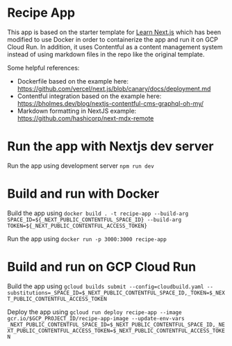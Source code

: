 # Recipe App

This app is based on the starter template for [Learn Next.js](https://nextjs.org/learn) which has been modified to use Docker in order to containerize the app and run it on GCP Cloud Run. In addition, it uses Contentful as a content management system instead of using markdown files in the repo like the original template.

Some helpful references:
- Dockerfile based on the example here: https://github.com/vercel/next.js/blob/canary/docs/deployment.md 
- Contentful integration based on the example here: https://bholmes.dev/blog/nextjs-contentful-cms-graphql-oh-my/ 
- Markdown formatting in NextJS example: https://github.com/hashicorp/next-mdx-remote 

# Run the app with Nextjs dev server

Run the app using development server `npm run dev`

# Build and run with Docker

Build the app using `docker build . -t recipe-app --build-arg SPACE_ID=${_NEXT_PUBLIC_CONTENTFUL_SPACE_ID} --build-arg TOKEN=${_NEXT_PUBLIC_CONTENTFUL_ACCESS_TOKEN}`

Run the app using `docker run -p 3000:3000 recipe-app`

# Build and run on GCP Cloud Run

Build the app using `gcloud builds submit --config=cloudbuild.yaml --substitutions=_SPACE_ID=$_NEXT_PUBLIC_CONTENTFUL_SPACE_ID,_TOKEN=$_NEXT_PUBLIC_CONTENTFUL_ACCESS_TOKEN`

Deploy the app using `gcloud run deploy recipe-app --image gcr.io/$GCP_PROJECT_ID/recipe-app-image --update-env-vars _NEXT_PUBLIC_CONTENTFUL_SPACE_ID=$_NEXT_PUBLIC_CONTENTFUL_SPACE_ID,_NEXT_PUBLIC_CONTENTFUL_ACCESS_TOKEN=$_NEXT_PUBLIC_CONTENTFUL_ACCESS_TOKEN`